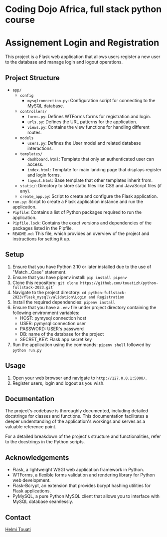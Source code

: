 # Coding Dojo Africa, full stack python course
# Assignement Login and Registration

This project is a Flask web application that allows users register a new user to the database and manage login and logout operations.

## Project Structure

- `app/`
  - `config`
    - `mysqlconnection.py`: Configuration script for connecting to the MySQL database.
  - `controllers/`
    - `forms.py`: Defines WTForms forms for registration and login.
    - `urls.py`: Defines the URL patterns for the application.
    - `views.py`: Contains the view functions for handling different routes.
  - `models`
    - `users.py`: Defines the User model and related database interactions.
  - `templates/`
    - `dashboard.html`: Template that only an authenticated user can access.
    - `index.html`: Template for main landing page that displays register and login forms.
    - `layout.html`: Base template that other templates inherit from.
  - `static/`: Directory to store static files like CSS and JavaScript files (if any).
  - `create_app.py`: Script to create and configure the Flask application.
- `run.py`: Script to create a Flask application instance and run the application.
- `Pipfile`: Contains a list of Python packages required to run the application.
- `Pipfile.lock`: Contains the exact versions and dependencies of the packages listed in the Pipfile.
- `README.md`: This file, which provides an overview of the project and instructions for setting it up.

## Setup

1. Ensure that you have Python 3.10 or later installed due to the use of "Match...Case" statement.
2. Ensure that you have pipenv install: `pip install pipenv`
3. Clone this repository: `git clone https://github.com/touatizh/python-fullstack-2023.git`
4. Navigate to the project directory: `cd python-fullstack-2023/flask_mysql\validation\Login and Registration`
5. Install the required dependencies: `pipenv install`
6. Ensure that you have a `.env` file under project directory containing the following environment variables:
    - HOST: pymysql connection host
    - USER: pymysql connection user
    - PASSWORD: USER's password
    - DB: name of the database for the project
    - SECRET_KEY: Flask app secret key
7. Run the application using the commands: `pipenv shell` followed by `python run.py`

## Usage

1. Open your web browser and navigate to `http://127.0.0.1:5000/`.
2. Register users, login and logout as you wish.

## Documentation

The project's codebase is thoroughly documented, including detailed docstrings for classes and functions. This documentation facilitates a deeper understanding of the application's workings and serves as a valuable reference point.

For a detailed breakdown of the project's structure and functionalities, refer to the docstrings in the Python scripts.

## Acknowledgements

- Flask, a lightweight WSGI web application framework in Python.
- WTForms, a flexible forms validation and rendering library for Python web development.
- Flask-Bcrypt, an extension that provides bcrypt hashing utilities for Flask applications.
- PyMySQL, a pure Python MySQL client that allows you to interface with MySQL database seamlessly.

## Contact

[Helmi Touati](mailto:touatizh@gmail.com)

